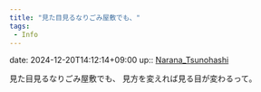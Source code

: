 ```yaml
---
title: "見た目見るなりごみ屋敷でも、"
tags:
 - Info
---
```


date: 2024-12-20T14:12:14+09:00
up:: [Narana_Tsunohashi](Bar/Novel/Nacaria/Narana_Tsunohashi.md)

見た目見るなりごみ屋敷でも、
見方を変えれば見る目が変わるって。